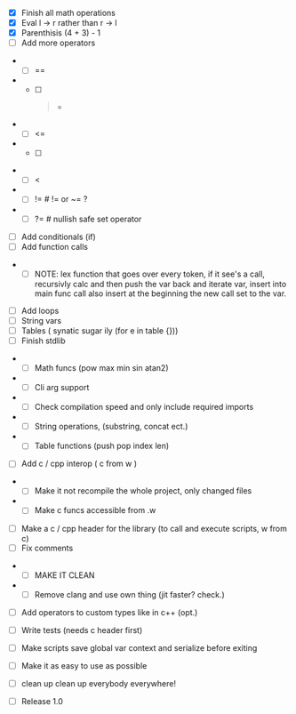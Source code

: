 - [x] Finish all math operations
- [x] Eval l -> r rather than r -> l
- [x] Parenthisis (4 + 3) - 1 
- [ ] Add more operators
- - [ ] ==
- - [ ] >=
- - [ ] <=
- - [ ] >
- - [ ] <
- - [ ] != # != or ~= ?
- - [ ] ?= # nullish safe set operator

- [ ] Add conditionals (if)
- [ ] Add function calls
- - [ ] NOTE: lex function that goes over every token, if it see's a call, recursivly calc and then push the var back and iterate var, insert into main func call also insert at the beginning the new call set to the var. 
- [ ] Add loops
- [ ] String vars
- [ ] Tables ( synatic sugar ily (for e in table {})) 
- [ ] Finish stdlib
- - [ ] Math funcs (pow max min sin atan2)
- - [ ] Cli arg support
- - [ ] Check compilation speed and only include required imports
- - [ ] String operations, (substring, concat ect.)
- - [ ] Table functions (push pop index len)
- [ ] Add c / cpp interop ( c from w )
- - [ ] Make it not recompile the whole project, only changed files
- - [ ] Make c funcs accessible from .w
- [ ] Make a c / cpp header for the library (to call and execute scripts, w from c)
- [ ] Fix comments
- - [ ] MAKE IT CLEAN
- - [ ] Remove clang and use own thing (jit faster? check.)
- [ ] Add operators to custom types like in c++ (opt.)
- [ ] Write tests (needs c header first)
- [ ] Make scripts save global var context and serialize before exiting 

- [ ] Make it as easy to use as possible
- [ ] clean up clean up everybody everywhere!
- [ ] Release 1.0